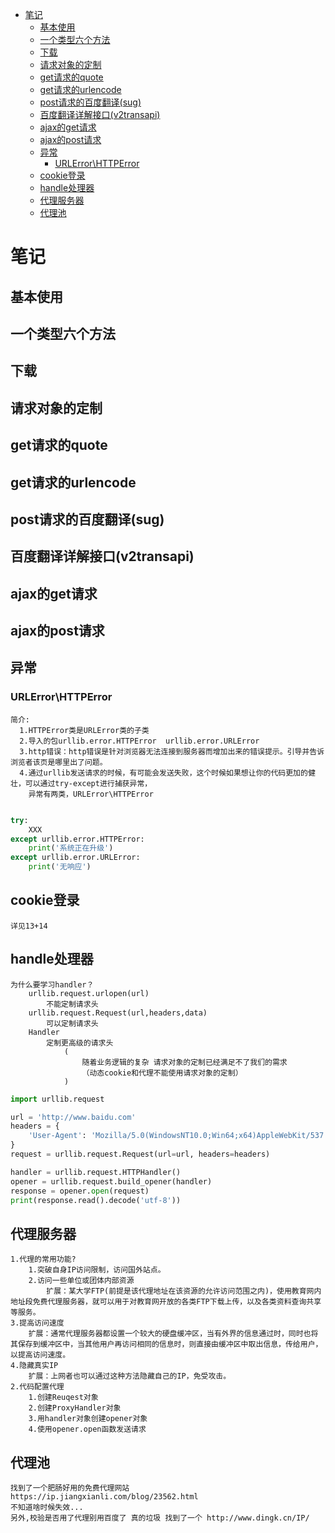 <!-- TOC -->
* [笔记](#)
  * [基本使用](#)
  * [一个类型六个方法](#)
  * [下载](#)
  * [请求对象的定制](#)
  * [get请求的quote](#getquote)
  * [get请求的urlencode](#geturlencode)
  * [post请求的百度翻译(sug)](#post--sug-)
  * [百度翻译详解接口(v2transapi)](#--v2transapi-)
  * [ajax的get请求](#ajaxget)
  * [ajax的post请求](#ajaxpost)
  * [异常](#)
    * [URLError\HTTPError](#urlerrorhttperror)
  * [cookie登录](#cookie)
  * [handle处理器](#handle)
  * [代理服务器](#)
  * [代理池](#)
<!-- TOC -->

# 笔记

## 基本使用

## 一个类型六个方法

## 下载

## 请求对象的定制

## get请求的quote

## get请求的urlencode

## post请求的百度翻译(sug)

## 百度翻译详解接口(v2transapi)

## ajax的get请求

## ajax的post请求

## 异常

### URLError\HTTPError

```text
简介:
  1.HTTPError类是URLError类的子类
  2.导入的包urllib.error.HTTPError  urllib.error.URLError
  3.http错误：http错误是针对浏览器无法连接到服务器而增加出来的错误提示。引导并告诉浏览者该页是哪里出了问题。
  4.通过urllib发送请求的时候，有可能会发送失败，这个时候如果想让你的代码更加的健壮，可以通过try‐except进行捕获异常，
    异常有两类，URLError\HTTPError
```

```python

try:
    XXX
except urllib.error.HTTPError:
    print('系统正在升级')
except urllib.error.URLError:
    print('无响应')
```

## cookie登录

    详见13+14

## handle处理器

```text
为什么要学习handler？
    urllib.request.urlopen(url)
        不能定制请求头
    urllib.request.Request(url,headers,data)
        可以定制请求头
    Handler
        定制更高级的请求头
            (
                随着业务逻辑的复杂 请求对象的定制已经满足不了我们的需求
                （动态cookie和代理不能使用请求对象的定制）
            )
```

```python
import urllib.request

url = 'http://www.baidu.com'
headers = {
    'User‐Agent': 'Mozilla/5.0(WindowsNT10.0;Win64;x64)AppleWebKit/537.36(KHTML,likeGecko)Chrome/74.0.3729.169Safari/537.36'
}
request = urllib.request.Request(url=url, headers=headers)

handler = urllib.request.HTTPHandler()
opener = urllib.request.build_opener(handler)
response = opener.open(request)
print(response.read().decode('utf‐8'))
```

## 代理服务器
```text
1.代理的常用功能?
    1.突破自身IP访问限制，访问国外站点。 
    2.访问一些单位或团体内部资源 
        扩展：某大学FTP(前提是该代理地址在该资源的允许访问范围之内)，使用教育网内地址段免费代理服务器，就可以用于对教育网开放的各类FTP下载上传，以及各类资料查询共享等服务。
3.提高访问速度 
    扩展：通常代理服务器都设置一个较大的硬盘缓冲区，当有外界的信息通过时，同时也将其保存到缓冲区中，当其他用户再访问相同的信息时，则直接由缓冲区中取出信息，传给用户，以提高访问速度。
4.隐藏真实IP 
    扩展：上网者也可以通过这种方法隐藏自己的IP，免受攻击。 
2.代码配置代理
    1.创建Reuqest对象 
    2.创建ProxyHandler对象 
    3.用handler对象创建opener对象 
    4.使用opener.open函数发送请求 
```
## 代理池
    找到了一个肥肠好用的免费代理网站
    https://ip.jiangxianli.com/blog/23562.html
    不知道啥时候失效...
    另外,校验是否用了代理别用百度了 真的垃圾 找到了一个 http://www.dingk.cn/IP/